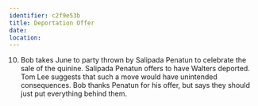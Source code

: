 ```yaml
---
identifier: c2f9e53b
title: Deportation Offer
date:  
location: 
---
```


10. Bob takes June to party thrown by Salipada Penatun to celebrate the
    sale of the quinine. Salipada Penatun offers to have Walters
    deported. Tom Lee suggests that such a move would have unintended
    consequences. Bob thanks Penatun for his offer, but says they should
    just put everything behind them.
